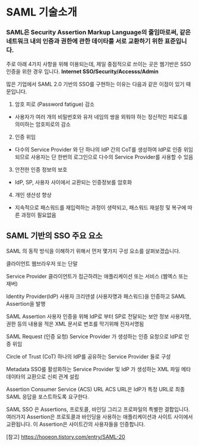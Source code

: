 # SAML 기술소개

### SAML은 Security Assertion Markup Language의 줄임마로써, 같은 네트워크 내의 인증과 권한에 관한 데이타를 서로 교환하기 위한 표준입니다.
주로 아래 4가지 사항을 위해 이용되는데, 제일 중점적으로 쓰이는 곳은 웹기반은 SSO 인증을 위한 경우 입니다.
**Internet SSO/Security/Accesss/Admin**

많은 기업에서 SAML 2.0 기반의 SSO를 구현하는 이유는 다음과 같은 이점이 있기 때문입니다.

1. 암호 피로 (Password fatigue) 감소
- 사용자가 여러 개의 비밀번호와 유저 네임의 쌍을 외워야 하는 정신적인 피로도를 의미하는 암호피로의 감소

2. 인증 위임
- 다수의 Service Provider 와 단 하나의 IdP 간의 CoT를 생성하여 IdP로 인증 위임되므로 사용자는 단 한번의 로그인으로 다수의 Service Provider를 사용할 수 있음

3. 안전한 인증 정보의 보호
- IdP, SP, 사용자 사이에서 교환되는 인증정보를 암호화

4. 개인 생산성 향상
- 지속적으로 패스워드를 재입력하는 과정이 생략되고, 패스워드 재설정 및 복구에 따른 과정이 필요없음

## SAML 기반의 SSO 주요 요소
SAML 의 동작 방식을 이해하기 위해서 먼저 몇가지 구성 요소를 살펴보겠습니다.


클라이언트
웹브라우저 또는 단말


Service Provider
클라이언트가 접근하려는 애플리케이션 또는 서비스 (웹엑스 또는 재버)


Identity Provider(IdP)
사용자 크리덴셜 (사용자명과 패스워드)을 인증하고 SAML Assertion을 발행


SAML Assertion
사용자 인증을 위해 IdP로 부터 SP로 전달되는 보안 정보
사용자명, 권한 등의 내용을 적은 XML 문서로 변조를 막기위해 전자서명됨


SAML Request (인증 요청)
Service Provider 가 생성하는 인증 요청으로 IdP로 인증 위임


Circle of Trust (CoT)
하나의 IdP를 공유하는 Service Provider 들로 구성


Metadata
SSO를 활성화하는 Service Provider 및 IdP 가 생성하는 XML 파일
메타데이타의 교환으로 신뢰 관계 설립


Assertion Consumer Service (ACS) URL
ACS URL은 IdP가 특정 URL로 최종 SAML 응답을 포스트하도록 요구한다.



SAML SSO 은 Assertions, 프로토콜, 바인딩 그리고 프로파일의 특별한 결합입니다. 여러가지 Assertion은 프로토콜과 바인딩을 사용하는 애플리케이션과 사이트 사이에서 교환됩니다. 이 Assertion은 사이트간의 사용자들을 인증합니다.




[참고]
https://hooeon.tistory.com/entry/SAML-20
